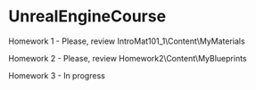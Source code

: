 # UnrealEngineCourse

Homework 1 - Please, review IntroMat101_1\Content\MyMaterials

Homework 2 - Please, review Homework2\Content\MyBlueprints

Homework 3 - In progress
